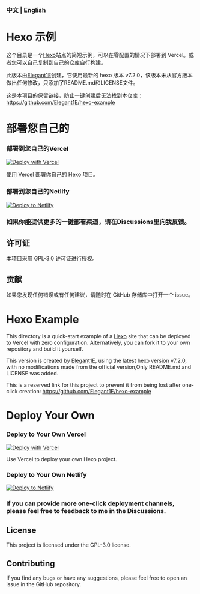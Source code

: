 ### [中文](#Hexo-示例) | [English](#Hexo-Example)

# Hexo 示例

这个目录是一个[Hexo](https://hexo.io/)站点的简短示例，可以在零配置的情况下部署到 Vercel。或者您可以自己复制到自己的仓库自行构建。

此版本由[Elegant1E](https://github.com/Elegant1E)创建，它使用最新的 hexo 版本 v7.2.0，该版本未从官方版本做出任何修改，只添加了README.md和LICENSE文件。

这是本项目的保留链接，防止一键创建后无法找到本仓库：https://github.com/Elegant1E/hexo-example

# 部署您自己的

### 部署到您自己的Vercel

[![Deploy with Vercel](https://vercel.com/button)](https://vercel.com/import/project?template=https://github.com/Elegant1E/hexo-example)

使用 Vercel 部署你自己的 Hexo 项目。

### 部署到您自己的Netlify

[![Deploy to Netlify](https://www.netlify.com/img/deploy/button.svg)](https://app.netlify.com/start/deploy?repository=https://github.com/Elegant1E/hexo-example)

### 如果你能提供更多的一键部署渠道，请在Discussions里向我反馈。

## 许可证

本项目采用 GPL-3.0 许可证进行授权。

## 贡献

如果您发现任何错误或有任何建议，请随时在 GitHub 存储库中打开一个 issue。

# Hexo Example

This directory is a quick-start example of a [Hexo](https://hexo.io/) site that can be deployed to Vercel with zero configuration. Alternatively, you can fork it to your own repository and build it yourself.

This version is created by [Elegant1E](https://github.com/Elegant1E), using the latest hexo version v7.2.0, with no modifications made from the official version,Only README.md and LICENSE was added.

This is a reserved link for this project to prevent it from being lost after one-click creation: https://github.com/Elegant1E/hexo-example

# Deploy Your Own

### Deploy to Your Own Vercel

[![Deploy with Vercel](https://vercel.com/button)](https://vercel.com/import/project?template=https://github.com/Elegant1E/hexo-example)


Use Vercel to deploy your own Hexo project.

### Deploy to Your Own Netlify

[![Deploy to Netlify](https://www.netlify.com/img/deploy/button.svg)](https://app.netlify.com/start/deploy?repository=https://github.com/Elegant1E/hexo-example)

### If you can provide more one-click deployment channels, please feel free to feedback to me in the Discussions.

## License
This project is licensed under the GPL-3.0 license.

## Contributing
If you find any bugs or have any suggestions, please feel free to open an issue in the GitHub repository.
